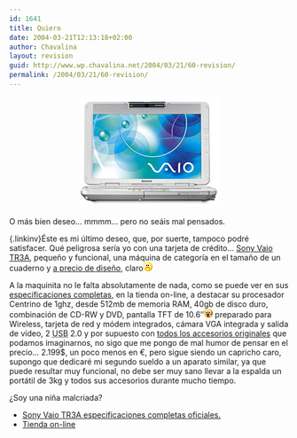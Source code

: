 ```yaml
---
id: 1641
title: Quiero
date: 2004-03-21T12:13:18+02:00
author: Chavalina
layout: revision
guid: http://www.wp.chavalina.net/2004/03/21/60-revision/
permalink: /2004/03/21/60-revision/
---
```

<p align="center">
  <img src="/imagenes/fotos/vaio.jpg" width="250" height="200" alt="Vaio 10&prime;" />
</p>

O m&aacute;s bien deseo&#8230; mmmm&#8230; pero no se&aacute;is mal pensados.

[ <font color="#0000c0" class="negrita"></font>](mailto:redaccion@quesabesde.com){.linkinv}&Eacute;ste es mi &uacute;ltimo deseo, que, por suerte, tampoco podr&eacute; satisfacer. Qu&eacute; peligrosa ser&iacute;a yo con una tarjeta de cr&eacute;dito&#8230; <a href="http://www.vaio.net/models/notebooks/tr/details.html" target="_blank">Sony Vaio TR3A</a>, peque&ntilde;o y funcional, una m&aacute;quina de categor&iacute;a en el tama&ntilde;o de un cuaderno y <a href="http://www.sonystyle.com/is-bin/INTERSHOP.enfinity/eCS/Store/en/-/USD/SY_DisplayProductInformation-Start;sid=sou-hqq8nNa-4urhZAO0jeWsu7zYHoyLByY=?CategoryName=cpu_VAIONotebookComputers_TRSeries&#038;Dept=cpu&#038;TemplateName=item%2fsy_item_b&#038;ProductSKU=PCGTR3A" target="_blank">a precio de dise&ntilde;o</a>, claro![emo](/imagenes/emoticonos/triste.gif) 

A la maquinita no le falta absolutamente de nada, como se puede ver en sus <a href="http://www.sonystyle.com/is-bin/INTERSHOP.enfinity/eCS/Store/en/-/USD/SY_DisplayProductInformation-Start;sid=sou-hqq8nNa-4urhZAO0jeWsu7zYHoyLByY=?CategoryName=cpu_VAIONotebookComputers_TRSeries&#038;Dept=cpu&#038;TemplateName=item%2fsy_item_b&#038;ProductSKU=PCGTR3A" target="_blank">especificaciones completas</a>, en la tienda on-line, a destacar su procesador Centrino de 1ghz, desde 512mb de memoria  <span title="Random Access Memory" class="anotacion">RAM</span>, 40gb de disco duro, combinaci&oacute;n de CD-RW y DVD, pantalla TFT de 10.6&prime;&prime;![emo](/imagenes/emoticonos/ojosaltones.gif) preparado para Wireless, tarjeta de red y m&oacute;dem integrados, c&aacute;mara VGA integrada y salida de v&iacute;deo, 2 <span title="Universal Serial Bus" class="anotacion"><acronym title="Universal Serial Bus">USB</acronym> </span>2.0 y por supuesto con <a href="http://www.sonystyle.com/is-bin/INTERSHOP.enfinity/eCS/Store/en/-/USD/SY_DisplayProductInformation-Start;sid=sou-hqq8nNa-4urhZAO0jeWsu7zYHoyLByY=?CategoryName=cpu_VAIONotebookComputers_TRSeries&#038;Dept=cpu&#038;TemplateName=item/sy_item_c&#038;ProductSKU=PCGTR3A" target="_blank">todos los accesorios originales</a> que podamos imaginarnos, no sigo que me pongo de mal humor de pensar en el precio&#8230; 2.199$, un poco menos en &euro;, pero sigue siendo un capricho caro, supongo que dedicar&eacute; mi segundo sueldo a un aparato similar, ya que puede resultar muy funcional, no debe ser muy sano llevar a la espalda un port&aacute;til de 3kg y todos sus accesorios durante mucho tiempo. 

&iquest;Soy una ni&ntilde;a malcriada?

  * <a href="http://www.vaio.net/models/notebooks/tr/details.html" target="_blank">Sony Vaio TR3A especificaciones completas oficiales.</a>
  * <a href="http://www.sonystyle.com/is-bin/INTERSHOP.enfinity/eCS/Store/en/-/USD/SY_DisplayProductInformation-Start;sid=sou-hqq8nNa-4urhZAO0jeWsu7zYHoyLByY=?CategoryName=cpu_VAIONotebookComputers_TRSeries&#038;Dept=cpu&#038;TemplateName=item%2fsy_item_b&#038;ProductSKU=PCGTR3A" target="_blank">Tienda on-line</a>